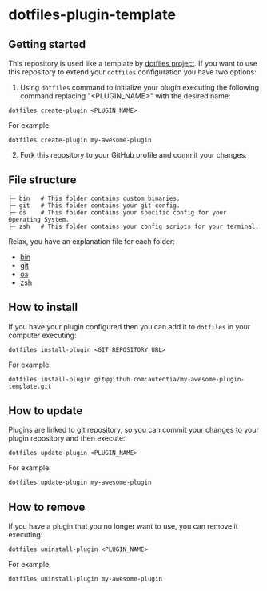 # dotfiles-plugin-template

## Getting started

This repository is used like a template by [dotfiles project](https://github.com/autentia/dotfiles). If you want to use this repository to extend your ```dotfiles``` configuration you have two options:

1. Using ```dotfiles``` command to initialize your plugin executing the following command replacing "<PLUGIN_NAME>" with the desired name:

```shell
dotfiles create-plugin <PLUGIN_NAME>
```

For example:

```shell
dotfiles create-plugin my-awesome-plugin
```


2. Fork this repository to your GitHub profile and commit your changes.


## File structure


```shell
├─ bin   # This folder contains custom binaries. 
├─ git   # This folder contains your git config.
├─ os    # This folder contains your specific config for your Operating System.
├─ zsh   # This folder contains your config scripts for your terminal.
```

Relax, you have an explanation file for each folder:

- [bin](bin/README.md)
- [git](git/README.md)
- [os](os/README.md)
- [zsh](zsh/README.md)

## How to install

If you have your plugin configured then you can add it to ```dotfiles``` in your computer executing:

```shell
dotfiles install-plugin <GIT_REPOSITORY_URL>
```

For example:

```shell
dotfiles install-plugin git@github.com:autentia/my-awesome-plugin-template.git
```

## How to update

Plugins are linked to git repository, so you can commit your changes to your plugin repository and then execute:

```shell
dotfiles update-plugin <PLUGIN_NAME>
```

For example:

```shell
dotfiles update-plugin my-awesome-plugin
```

## How to remove

If you have a plugin that you no longer want to use, you can remove it executing:

```shell
dotfiles uninstall-plugin <PLUGIN_NAME>
```

For example:

```shell
dotfiles uninstall-plugin my-awesome-plugin
```

